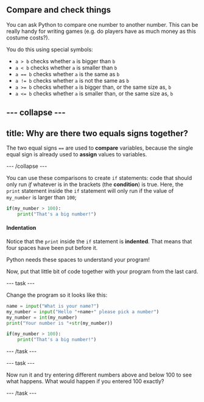## Compare and check things

You can ask Python to compare one number to another number. This can be really handy for writing games (e.g. do players have as much money as this costume costs?).

You do this using special symbols:
* `a > b` checks whether `a` is bigger than `b`
* `a < b` checks whether `a` is smaller than `b`
* `a == b` checks whether `a` is the same as `b`
* `a != b` checks whether `a` is not the same as `b`
* `a >= b` checks whether `a` is bigger than, or the same size as, `b`
* `a <= b` checks whether `a` is smaller than, or the same size as, `b`

--- collapse ---
---
title: Why are there two equals signs together?
---

The two equal signs `==` are used to **compare** variables, because the single equal sign is already used to **assign** values to variables.

--- /collapse ---

You can use these comparisons to create `if` statements: code that should only run _if_ whatever is in the brackets (the **condition**) is true. Here, the `print` statement inside the `if` statement will only run if the value of `my_number` is larger than `100`;

```python
if(my_number > 100):
    print("That's a big number!")
```

#### Indentation
Notice that the `print` inside the `if` statement is **indented**. That means that four spaces have been put before it.

Python needs these spaces to understand your program!

Now, put that little bit of code together with your program from the last card.

--- task ---

Change the program so it looks like this:

```python
name = input("What is your name?")
my_number = input("Hello "+name+" please pick a number")
my_number = int(my_number)
print("Your number is "+str(my_number))

if(my_number > 100):
    print("That's a big number!")
```

--- /task ---

--- task ---

Now run it and try entering different numbers above and below 100 to see what happens. What would happen if you entered 100 exactly?

--- /task ---

